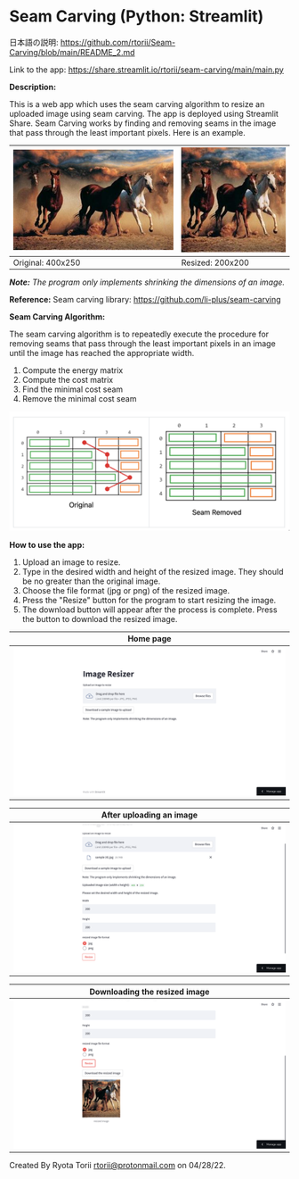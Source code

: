 # Seam Carving (Python: Streamlit)

日本語の説明: https://github.com/rtorii/Seam-Carving/blob/main/README_2.md

Link to the app: https://share.streamlit.io/rtorii/seam-carving/main/main.py

**Description:**

This is a web app which uses the seam carving algorithm to resize an uploaded image using seam carving. The app is deployed using Streamlit Share. Seam Carving works by finding and removing seams in the image that pass through the least important pixels. Here is an example.


| ![](Test_file_horse/400x250.png) | ![](Test_file_horse/200x200.jpg) |
| ------ | ------ |
| Original: 400x250 | Resized: 200x200 | 

_**Note:** The program only implements shrinking the dimensions of an image._

**Reference:** Seam carving library: https://github.com/li-plus/seam-carving

**Seam Carving Algorithm:**

The seam carving algorithm is to repeatedly execute the procedure for removing seams that pass through the least important pixels in an image until the image has reached the appropriate width.
1. Compute the energy matrix
2. Compute the cost matrix
3. Find the minimal cost seam
4. Remove the minimal cost seam

![](photos_for_README.md/processing2.png)




**How to use the app:**

1. Upload an image to resize.
2. Type in the desired width and height of the resized image. They should be no greater than the original image.
3. Choose the file format (jpg or png) of the resized image.
4. Press the "Resize" button for the program to start resizing the image.
5. The download button will appear after the process is complete. Press the button to download the resized image.

| Home page |  
| ------ | 
| ![](screenshots/1.png) |  

| After uploading an image |
| ------ |
|![](screenshots/2.png) |

| Downloading the resized image | 
|  ------ |
| ![](screenshots/3.png) |





Created By Ryota Torii <rtorii@protonmail.com> on 04/28/22.

